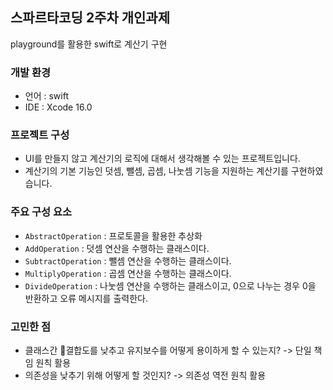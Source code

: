 ## 스파르타코딩 2주차 개인과제
playground를 활용한 swift로 계산기 구현

### 개발 환경 
- 언어 : swift
- IDE : Xcode 16.0

### 프로젝트 구성
- UI를 만들지 않고 계산기의 로직에 대해서 생각해볼 수 있는 프로젝트입니다.
- 계산기의 기본 기능인 덧셈, 뺄셈, 곱셈, 나눗셈 기능을 지원하는 계산기를 구현하였습니다. 

### 주요 구성 요소
- `AbstractOperation` : 프로토콜을 활용한 추상화
- `AddOperation` : 덧셈 연산을 수행하는 클래스이다.
- `SubtractOperation` : 뺄셈 연산을 수행하는 클래스이다.
- `MultiplyOperation` : 곱셈 연산을 수행하는 클래스이다.
- `DivideOperation` : 나눗셈 연산을 수행하는 클래스이고, 0으로 나누는 경우 0을 반환하고 오류 메시지를 출력한다.

### 고민한 점
- 클래스간 결합도를 낮추고 유지보수를 어떻게 용이하게 할 수 있는지? -> 단일 책임 원칙 활용
- 의존성을 낮추기 위해 어떻게 할 것인지? -> 의존성 역전 원칙 활용


